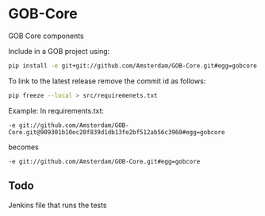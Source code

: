 # GOB-Core
GOB Core components

Include in a GOB project using:

```bash
pip install -e git+git://github.com/Amsterdam/GOB-Core.git#egg=gobcore

```

To link to the latest release remove the commit id as follows:

```bash
pip freeze --local > src/requiremenets.txt
```

Example:
In requirements.txt:
```
-e git://github.com/Amsterdam/GOB-Core.git@909301b10ec20f839d1db13fe2bf512ab56c3960#egg=gobcore
```
becomes
```
-e git://github.com/Amsterdam/GOB-Core.git#egg=gobcore
```

## Todo

Jenkins file that runs the tests

